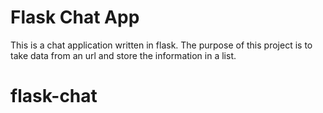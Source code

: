 # Flask Chat App

This is a chat application written in flask. The purpose of this project is to 
take data from an url and store the information in a list.
# flask-chat

